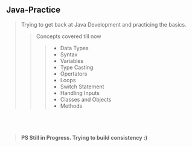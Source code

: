 ## Java-Practice

> Trying to get back at Java Development and practicing the basics.
>> Concepts covered till now
>>><ul>
>>><li>Data Types</li>
>>><li>Syntax</li>
>>><li>Variables</li>
>>><li>Type Casting</li>
>>><li>Opertators</li>
>>><li>Loops</li>
>>><li>Switch Statement</li>
>>><li>Handling Inputs</li>
>>><li>Classes and Objects</li>
>>><li>Methods</li>
>>></ul>
<br>
<br> 

>####  PS Still in Progress. Trying to build consistency :) 





